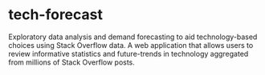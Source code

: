 # tech-forecast

Exploratory data analysis and demand forecasting to aid technology-based choices using Stack Overflow data.
A web application that allows users to review informative statistics and future-trends in technology aggregated from millions of Stack Overflow posts. 
